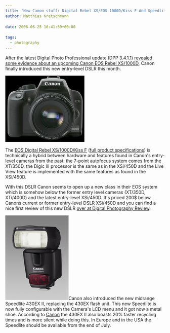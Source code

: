 ```yaml
---
title: 'New Canon stuff: Digital Rebel XS/EOS 1000D/Kiss F And Speedlite 430EX II announced'
author: Matthias Kretschmann

date: 2008-06-25 16:41:59+00:00

tags:
  - photography
---
```


After the latest Digital Photo Professional update (DPP 3.4.1.1) [revealed some evidence about an upcoming Canon EOS Rebel XS/1000D](http://www.bobatkins.com/photography/digital/canon_xs_1000D_dpp34.html), Canon finally introduced this new entry-level DSLR this month.

![Digital Rebel XS/EOS 1000D ](./canon1000d.png)

The [EOS Digital Rebel XS/1000D/Kiss F](http://www.canon-europe.com/For_Home/Product_Finder/Cameras/Digital_SLR/EOS_1000D/index.asp) ([full product specifications](http://www.canon-europe.com/For_Home/Product_Finder/Cameras/Digital_SLR/EOS_1000D/index.asp?specs=1)) is technically a hybrid between hardware and features found in Canon's entry-level cameras from the past: the 7-point autofocus system comes from the XT/350D, the Digic III processor is the same as in the XSi/450D and the Live View feature is implemented with the same features as found in the XSi/450D.

With this DSLR Canon seems to open up a new class in their EOS system which is somehow below the former entry level cameras (XT/350D, XTi/400D) and the latest entry-level XSi/450D. It's priced 200\$ below Canons current or former entry-level DSLR XSi/450D and you can find a nice first review of this new DSLR [over at Digital Photography Review](http://www.dpreview.com/previews/Canon_1000D/).

![Speedlite 430EX II](./speedlite430exii.jpg)Canon also introduced the new midrange Speedlite 430EX II, replacing the 430EX flash unit. This new Speedlite is now fully configurable with the Camera's LCD menu and it got now a metal shoe. According to [Canon](http://www.canon.co.uk/press_centre/press_releases/cameras_accessories/speedlite_430ex_ii_press_release.asp) the 430EX II also boasts 20% faster recycling times and is more silent while doing this. In Europe and in the USA the Speedlite should be available from the end of July.
